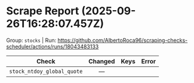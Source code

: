 # Scrape Report (2025-09-26T16:28:07.457Z)

Group: `stocks`  |  Run: https://github.com/AlbertoRoca96/scraping-checks-scheduler/actions/runs/18043483133

| Check | Changed | Keys | Error |
|---|:---:|:--|:--|
| `stock_ntdoy_global_quote` | — |  |  |
